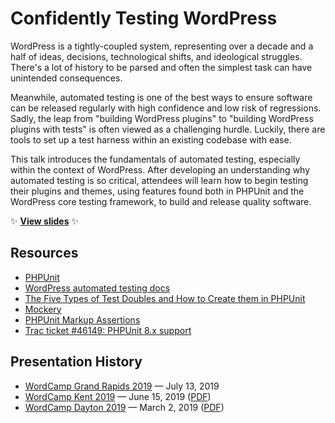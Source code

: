 # Confidently Testing WordPress

WordPress is a tightly-coupled system, representing over a decade and a half of ideas, decisions, technological shifts, and ideological struggles. There's a lot of history to be parsed and often the simplest task can have unintended consequences.

Meanwhile, automated testing is one of the best ways to ensure software can be released regularly with high confidence and low risk of regressions. Sadly, the leap from "building WordPress plugins" to "building WordPress plugins with tests" is often viewed as a challenging hurdle. Luckily, there are tools to set up a test harness within an existing codebase with ease.

This talk introduces the fundamentals of automated testing, especially within the context of WordPress. After developing an understanding why automated testing is so critical, attendees will learn how to begin testing their plugins and themes, using features found both in PHPUnit and the WordPress core testing framework, to build and release quality software.

:sparkles: **[View slides](http://stevegrunwell.github.io/confidently-testing-wordpress)** :sparkles:

## Resources

* [PHPUnit](https://phpunit.de/)
* [WordPress automated testing docs](https://make.wordpress.org/core/handbook/testing/automated-testing/phpunit/)
* [The Five Types of Test Doubles and How to Create them in PHPUnit](https://jmauerhan.wordpress.com/2018/10/04/the-5-types-of-test-doubles-and-how-to-create-them-in-phpunit/)
* [Mockery](http://docs.mockery.io/en/latest/)
* [PHPUnit Markup Assertions](https://github.com/stevegrunwell/phpunit-markup-assertions)
* [Trac ticket #46149: PHPUnit 8.x support](https://core.trac.wordpress.org/ticket/46149)

## Presentation History

* [WordCamp Grand Rapids 2019](https://2019.grandrapids.wordcamp.org) — July 13, 2019
* [WordCamp Kent 2019](https://2019.kent.wordcamp.org) — June 15, 2019 ([PDF](https://github.com/stevegrunwell/confidently-testing-wordpress/releases/download/wordcamp-kent-2019/slides.pdf))
* [WordCamp Dayton 2019](https://2019.dayton.wordcamp.org) — March 2, 2019 ([PDF](https://github.com/stevegrunwell/confidently-testing-wordpress/releases/download/wordcamp-dayton-2019/slides.pdf))
